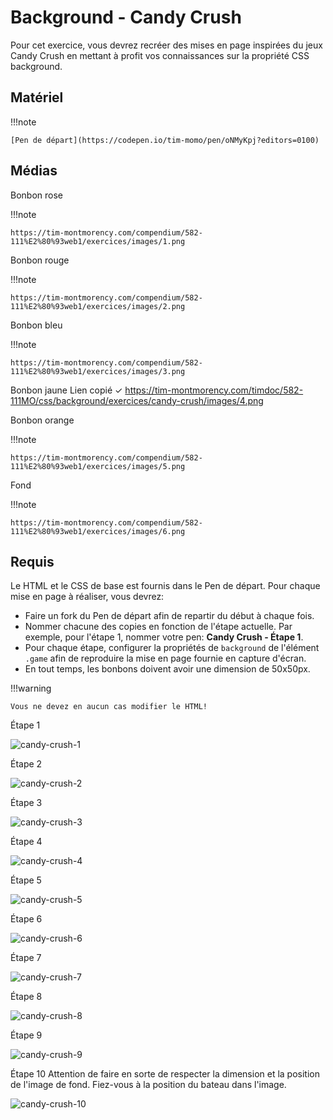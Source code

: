 # Background - Candy Crush
Pour cet exercice, vous devrez recréer des mises en page inspirées du jeux Candy Crush en mettant à profit vos connaissances sur la propriété CSS background.

## Matériel

!!!note

    [Pen de départ](https://codepen.io/tim-momo/pen/oNMyKpj?editors=0100)
    
## Médias
 
Bonbon rose

!!!note

    https://tim-montmorency.com/compendium/582-111%E2%80%93web1/exercices/images/1.png

 
Bonbon rouge

!!!note

    https://tim-montmorency.com/compendium/582-111%E2%80%93web1/exercices/images/2.png
 
Bonbon bleu

!!!note
    
    https://tim-montmorency.com/compendium/582-111%E2%80%93web1/exercices/images/3.png
 
Bonbon jaune
Lien copié ✓
https://tim-montmorency.com/timdoc/582-111MO/css/background/exercices/candy-crush/images/4.png
 
Bonbon orange

!!!note

    https://tim-montmorency.com/compendium/582-111%E2%80%93web1/exercices/images/5.png
 
Fond

!!!note

    https://tim-montmorency.com/compendium/582-111%E2%80%93web1/exercices/images/6.png

## Requis

Le HTML et le CSS de base est fournis dans le Pen de départ. Pour chaque mise en page à réaliser, vous devrez:

- Faire un fork du Pen de départ afin de repartir du début à chaque fois.
- Nommer chacune des copies en fonction de l'étape actuelle. Par exemple, pour l'étape 1, nommer votre pen: **Candy Crush - Étape 1**.
- Pour chaque étape, configurer la propriétés de `background` de l'élément `.game` afin de reproduire la mise en page fournie en capture d'écran.
- En tout temps, les bonbons doivent avoir une dimension de 50x50px.


!!!warning

    Vous ne devez en aucun cas modifier le HTML!

Étape 1

![candy-crush-1](https://github.com/user-attachments/assets/7d424c29-cac2-4379-9bbf-23674e6c43e9)


Étape 2

![candy-crush-2](https://github.com/user-attachments/assets/4764c937-d7db-43d1-b8ad-25043215e04f)


Étape 3

![candy-crush-3](https://github.com/user-attachments/assets/034b8fa0-9a37-419c-93b9-a71f4b81ee0e)


Étape 4

![candy-crush-4](https://github.com/user-attachments/assets/c87bf0ea-0fb9-4956-9469-b391321676cf)


Étape 5

![candy-crush-5](https://github.com/user-attachments/assets/6841d509-c799-48fb-aaa2-737e3ea652fc)


Étape 6

![candy-crush-6](https://github.com/user-attachments/assets/8f9ec654-b18e-45ca-acd1-10d0abdd974e)


Étape 7

![candy-crush-7](https://github.com/user-attachments/assets/cc5bd234-7591-40dd-bf6d-78b723a55fa2)


Étape 8

![candy-crush-8](https://github.com/user-attachments/assets/0314638d-2a7d-47de-9fa9-2e765ee15a10)


Étape 9

![candy-crush-9](https://github.com/user-attachments/assets/69024bb4-cdbf-4e71-b8c5-68a9f3f5e1e0)


Étape 10
Attention de faire en sorte de respecter la dimension et la position de l'image de fond. Fiez-vous à la position du bateau dans l'image.

![candy-crush-10](https://github.com/user-attachments/assets/68c37665-8718-4080-b104-6d8c4f820b71)
